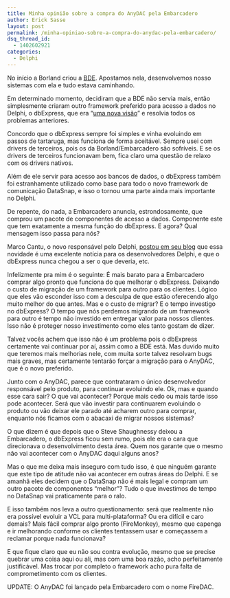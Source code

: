 ```yaml
---
title: Minha opinião sobre a compra do AnyDAC pela Embarcadero
author: Erick Sasse
layout: post
permalink: /minha-opiniao-sobre-a-compra-do-anydac-pela-embarcadero/
dsq_thread_id:
  - 1402602921
categories:
  - Delphi
---
```

No início a Borland criou a [BDE][1]. Apostamos nela, desenvolvemos nosso sistemas com ela e tudo estava caminhando.

Em determinado momento, decidiram que a BDE não servia mais, então simplesmente criaram outro framework preferido para acesso a dados no Delphi, o dbExpress, que era &#8220;[uma nova visão][2]&#8221; e resolvia todos os problemas anteriores.

Concordo que o dbExpress sempre foi simples e vinha evoluindo em passos de tartaruga, mas funciona de forma aceitável. Sempre usei com drivers de terceiros, pois os da Borland/Embarcadero são sofríveis. E se os drivers de terceiros funcionavam bem, fica claro uma questão de relaxo com os drivers nativos.

Além de ele servir para acesso aos bancos de dados, o dbExpress também foi estranhamente utilizado como base para todo o novo framework de comunicação DataSnap, e isso o tornou uma parte ainda mais importante no Delphi.

De repente, do nada, a Embarcadero anuncia, estrondosamente, que comprou um pacote de componentes de acesso a dados. Componente este que tem exatamente a mesma função do dbExpress. E agora? Qual mensagem isso passa para nós?

Marco Cantu, o novo responsável pelo Delphi, [postou em seu blog][3] que essa novidade é uma excelente notícia para os desenvolvedores Delphi, e que o dbExpress nunca chegou a ser o que deveria, etc.

Infelizmente pra mim é o seguinte: É mais barato para a Embarcadero comprar algo pronto que funciona do que melhorar o dbExpress. Deixando o custo de migração de um framework para outro para os clientes. Lógico que eles vão esconder isso com a desculpa de que estão oferecendo algo muito melhor do que antes. Mas e o custo de migrar? E o tempo investigo no dbExpress? O tempo que nós perdemos migrando de um framework para outro é tempo não investido em entregar valor para nossos clientes. Isso não é proteger nosso investimento como eles tanto gostam de dizer.

Talvez vocês achem que isso não é um problema pois o dbExpress certamente vai continuar por aí, assim como a BDE está. Mas duvido muito que teremos mais melhorias nele, com muita sorte talvez resolvam bugs mais graves, mas certamente tentarão forçar a migração para o AnyDAC, que é o novo preferido.

Junto com o AnyDAC, parece que contrataram o único desenvolvedor responsável pelo produto, para continuar evoluindo ele. Ok, mas e quando esse cara sair? O que vai acontecer? Porque mais cedo ou mais tarde isso pode acontecer. Será que vão investir para continuarem evoluindo o produto ou vão deixar ele parado até acharem outro para comprar, enquanto nós ficamos com o abacaxi de migrar nossos sistemas?

O que dizem é que depois que o Steve Shaughnessy deixou a Embarcadero, o dbExpress ficou sem rumo, pois ele era o cara que direcionava o desenvolvimento desta área. Quem nos garante que o mesmo não vai acontecer com o AnyDAC daqui alguns anos?

Mas o que me deixa mais inseguro com tudo isso, é que ninguém garante que este tipo de atitude não vai acontecer em outras áreas do Delphi. E se amanhã eles decidem que o DataSnap não é mais legal e compram um outro pacote de componentes &#8220;melhor&#8221;? Tudo o que investimos de tempo no DataSnap vai praticamente para o ralo.

E isso também nos leva a outro questionamento: será que realmente não era possível evoluir a VCL para multi-plataforma? Ou era difícil e caro demais? Mais fácil comprar algo pronto (FireMonkey), mesmo que capenga e ir melhorando conforme os clientes tentassem usar e começassem a reclamar porque nada funcionava?

E que fique claro que eu não sou contra evolução, mesmo que se precise quebrar uma coisa aqui ou ali, mas com uma boa razão, acho perfeitamente justificável. Mas trocar por completo o framework acho pura falta de comprometimento com os clientes.

UPDATE: O AnyDAC foi lançado pela Embarcadero com o nome FireDAC.

 [1]: http://pt.wikipedia.org/wiki/Borland_Database_Engine
 [2]: http://edn.embarcadero.com/article/images/29106/migrating_bde_applications_to_dbexpress.pdf
 [3]: http://blog.marcocantu.com/blog/embarcadero_buys_anydac.html